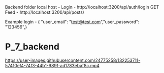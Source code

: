Backend folder local host -
Login - http://localhost:3200/api/auth/login
GET Feed - http://localhost:3200/api/posts/

Example login - { "user_email": "test@test.com","user_password": "123456",}
# P_7_backend



https://user-images.githubusercontent.com/24775258/132253711-57410ef4-74f3-44b1-989f-ad1783ebaf8c.mp4

